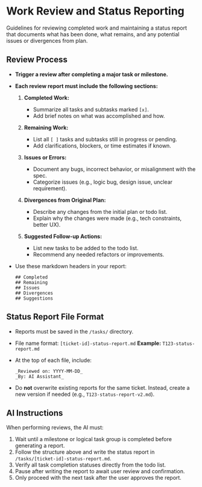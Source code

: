 # Work Review and Status Reporting

Guidelines for reviewing completed work and maintaining a status report that documents what has been done, what remains, and any potential issues or divergences from plan.

## Review Process

* **Trigger a review after completing a major task or milestone.**

* **Each review report must include the following sections:**

  1. **Completed Work:**

     * Summarize all tasks and subtasks marked `[x]`.
     * Add brief notes on what was accomplished and how.
  2. **Remaining Work:**

     * List all `[ ]` tasks and subtasks still in progress or pending.
     * Add clarifications, blockers, or time estimates if known.
  3. **Issues or Errors:**

     * Document any bugs, incorrect behavior, or misalignment with the spec.
     * Categorize issues (e.g., logic bug, design issue, unclear requirement).
  4. **Divergences from Original Plan:**

     * Describe any changes from the initial plan or todo list.
     * Explain why the changes were made (e.g., tech constraints, better UX).
  5. **Suggested Follow-up Actions:**

     * List new tasks to be added to the todo list.
     * Recommend any needed refactors or improvements.

* Use these markdown headers in your report:

  ```
  ## Completed  
  ## Remaining  
  ## Issues  
  ## Divergences  
  ## Suggestions
  ```

## Status Report File Format

* Reports must be saved in the `/tasks/` directory.

* File name format: `[ticket-id]-status-report.md`
  **Example:** `T123-status-report.md`

* At the top of each file, include:

  ```
  _Reviewed on: YYYY-MM-DD_  
  _By: AI Assistant_
  ```

* Do **not** overwrite existing reports for the same ticket. Instead, create a new version if needed (e.g., `T123-status-report-v2.md`).

## AI Instructions

When performing reviews, the AI must:

1. Wait until a milestone or logical task group is completed before generating a report.
2. Follow the structure above and write the status report in `/tasks/[ticket-id]-status-report.md`.
3. Verify all task completion statuses directly from the todo list.
4. Pause after writing the report to await user review and confirmation.
5. Only proceed with the next task after the user approves the report.


